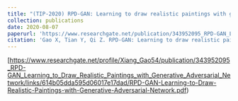 ```yaml
---
title: "(TIP-2020) RPD-GAN: Learning to draw realistic paintings with generative adversarial network"
collection: publications
date: 2020-08-07
paperurl: 'https://www.researchgate.net/publication/343952095_RPD-GAN_Learning_to_Draw_Realistic_Paintings_with_Generative_Adversarial_Network'
citation: 'Gao X, Tian Y, Qi Z. RPD-GAN: Learning to draw realistic paintings with generative adversarial network[J]. IEEE Transactions on Image Processing, 2020, 29: 8706-8720.'
---
```

[https://www.researchgate.net/profile/Xiang_Gao54/publication/343952095_RPD-GAN_Learning_to_Draw_Realistic_Paintings_with_Generative_Adversarial_Network/links/614b05dda595d06017e17dad/RPD-GAN-Learning-to-Draw-Realistic-Paintings-with-Generative-Adversarial-Network.pdf)
